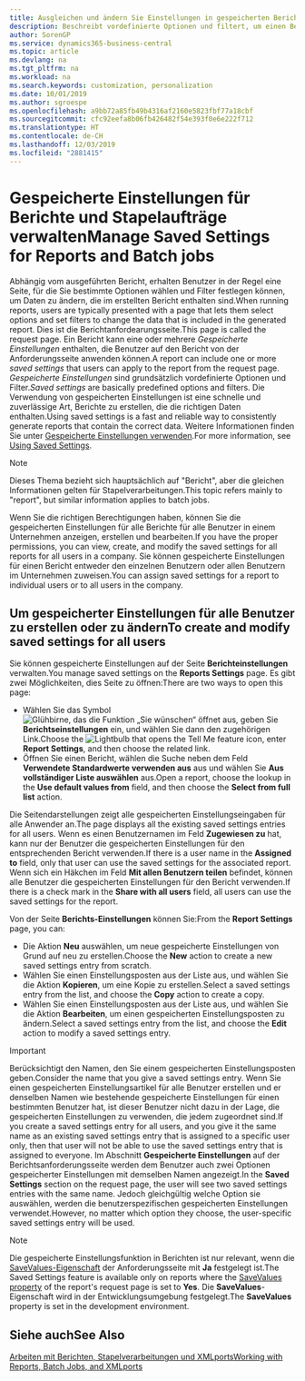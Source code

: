 ```yaml
---
title: Ausgleichen und ändern Sie Einstellungen in gespeicherten Berichten | Microsoft Docs
description: Beschreibt vordefinierte Optionen und filtert, um einen Bericht anzupassen und die richtigen Daten zu generieren.
author: SorenGP
ms.service: dynamics365-business-central
ms.topic: article
ms.devlang: na
ms.tgt_pltfrm: na
ms.workload: na
ms.search.keywords: customization, personalization
ms.date: 10/01/2019
ms.author: sgroespe
ms.openlocfilehash: a9bb72a85fb49b4316af2160e5823fbf77a18cbf
ms.sourcegitcommit: cfc92eefa8b06fb426482f54e393f0e6e222f712
ms.translationtype: HT
ms.contentlocale: de-CH
ms.lasthandoff: 12/03/2019
ms.locfileid: "2881415"
---
```

# <a name="manage-saved-settings-for-reports-and-batch-jobs"></a><span data-ttu-id="7a5c0-103">Gespeicherte Einstellungen für Berichte und Stapelaufträge verwalten</span><span class="sxs-lookup"><span data-stu-id="7a5c0-103">Manage Saved Settings for Reports and Batch jobs</span></span>
<span data-ttu-id="7a5c0-104">Abhängig vom ausgeführten Bericht, erhalten Benutzer in der Regel eine Seite, für die Sie bestimmte Optionen wählen und Filter festlegen können, um Daten zu ändern, die im erstellten Bericht enthalten sind.</span><span class="sxs-lookup"><span data-stu-id="7a5c0-104">When running reports, users are typically presented with a page that lets them select options and set filters to change the data that is included in the generated report.</span></span> <span data-ttu-id="7a5c0-105">Dies ist die Berichtanfordearungsseite.</span><span class="sxs-lookup"><span data-stu-id="7a5c0-105">This page is called the request page.</span></span> <span data-ttu-id="7a5c0-106">Ein Bericht kann eine oder mehrere *Gespeicherte Einstellungen* enthalten, die Benutzer auf den Bericht von der Anforderungsseite anwenden können.</span><span class="sxs-lookup"><span data-stu-id="7a5c0-106">A report can include one or more *saved settings* that users can apply to the report from the request page.</span></span> <span data-ttu-id="7a5c0-107">*Gespeicherte Einstellungen* sind grundsätzlich vordefinierte Optionen und Filter.</span><span class="sxs-lookup"><span data-stu-id="7a5c0-107">*Saved settings* are basically predefined options and filters.</span></span> <span data-ttu-id="7a5c0-108">Die Verwendung von gespeicherten Einstellungen ist eine schnelle und zuverlässige Art, Berichte zu erstellen, die die richtigen Daten enthalten.</span><span class="sxs-lookup"><span data-stu-id="7a5c0-108">Using saved settings is a fast and reliable way to consistently generate reports that contain the correct data.</span></span> <span data-ttu-id="7a5c0-109">Weitere Informationen finden Sie unter [Gespeicherte Einstellungen verwenden](ui-work-report.md#SavedSettings).</span><span class="sxs-lookup"><span data-stu-id="7a5c0-109">For more information, see [Using Saved Settings](ui-work-report.md#SavedSettings).</span></span>

> [!NOTE]
> <span data-ttu-id="7a5c0-110">Dieses Thema bezieht sich hauptsächlich auf "Bericht", aber die gleichen Informationen gelten für Stapelverarbeitungen.</span><span class="sxs-lookup"><span data-stu-id="7a5c0-110">This topic refers mainly to "report", but similar information applies to batch jobs.</span></span>

<span data-ttu-id="7a5c0-111">Wenn Sie die richtigen Berechtigungen haben, können Sie die gespeicherten Einstellungen für alle Berichte für alle Benutzer in einem Unternehmen anzeigen, erstellen und bearbeiten.</span><span class="sxs-lookup"><span data-stu-id="7a5c0-111">If you have the proper permissions, you can view, create, and modify the saved settings for all reports for all users in a company.</span></span> <span data-ttu-id="7a5c0-112">Sie können gespeicherte Einstellungen für einen Bericht entweder den einzelnen Benutzern oder allen Benutzern im Unternehmen zuweisen.</span><span class="sxs-lookup"><span data-stu-id="7a5c0-112">You can assign saved settings for a report to individual users or to all users in the company.</span></span>

<!--
## Apply saved settings to a report
1. Open the report.

   The request page appears.    
2. In the **Saved Settings** section of the page, set the **Name** field  to the saved settings that you want to use.

   The **Saved Settings** section only appears if the report has been run before or if there are existing saved settings entries. The saved settings entry called **Last used options and filters** is always available. These settings are the option and filter values that were used the last time you ran the report.

-->

## <a name="to-create-and-modify-saved-settings-for-all-users"></a><span data-ttu-id="7a5c0-113">Um gespeicherter Einstellungen für alle Benutzer zu erstellen oder zu ändern</span><span class="sxs-lookup"><span data-stu-id="7a5c0-113">To create and modify saved settings for all users</span></span>
<span data-ttu-id="7a5c0-114">Sie können gespeicherte Einstellungen auf der Seite **Berichteinstellungen** verwalten.</span><span class="sxs-lookup"><span data-stu-id="7a5c0-114">You manage saved settings on the **Reports Settings** page.</span></span> <span data-ttu-id="7a5c0-115">Es gibt zwei Möglichkeiten, dies Seite zu öffnen:</span><span class="sxs-lookup"><span data-stu-id="7a5c0-115">There are two ways to open this page:</span></span>
-   <span data-ttu-id="7a5c0-116">Wählen Sie das Symbol ![Glühbirne, das die Funktion „Sie wünschen“ öffnet](media/ui-search/search_small.png "Tell Me-Funktion") aus, geben Sie **Berichtseinstellungen** ein, und wählen Sie dann den zugehörigen Link.</span><span class="sxs-lookup"><span data-stu-id="7a5c0-116">Choose the ![Lightbulb that opens the Tell Me feature](media/ui-search/search_small.png "Tell me what you want to do") icon, enter **Report Settings**, and then choose the related link.</span></span>
-   <span data-ttu-id="7a5c0-117">Öffnen Sie einen Bericht, wählen die Suche neben dem Feld **Verwendete Standardwerte verwenden aus** aus und wählen Sie **Aus vollständiger Liste auswählen** aus.</span><span class="sxs-lookup"><span data-stu-id="7a5c0-117">Open a report, choose the lookup in the **Use default values from** field, and then choose the **Select from full list** action.</span></span>

<span data-ttu-id="7a5c0-118">Die Seitendarstellungen zeigt alle gespeicherten Einstellungseingaben für alle Anwender an.</span><span class="sxs-lookup"><span data-stu-id="7a5c0-118">The page displays all the existing saved settings entries for all users.</span></span> <span data-ttu-id="7a5c0-119">Wenn es einen Benutzernamen im Feld **Zugewiesen zu** hat, kann nur der Benutzer die gespeicherten Einstellungen für den entsprechenden Bericht verwenden.</span><span class="sxs-lookup"><span data-stu-id="7a5c0-119">If there is a user name in the **Assigned to** field, only that user can use the saved settings for the associated report.</span></span> <span data-ttu-id="7a5c0-120">Wenn sich ein Häkchen im Feld **Mit allen Benutzern teilen** befindet, können alle Benutzer die gespeicherten Einstellungen für den Bericht verwenden.</span><span class="sxs-lookup"><span data-stu-id="7a5c0-120">If there is a check mark in the **Share with all users** field, all users can use the saved settings for the report.</span></span>

<span data-ttu-id="7a5c0-121">Von der Seite **Berichts-Einstellungen** können Sie:</span><span class="sxs-lookup"><span data-stu-id="7a5c0-121">From the **Report Settings** page, you can:</span></span>
-   <span data-ttu-id="7a5c0-122">Die Aktion **Neu** auswählen, um neue gespeicherte Einstellungen von Grund auf neu zu erstellen.</span><span class="sxs-lookup"><span data-stu-id="7a5c0-122">Choose the **New** action to create a new saved settings entry from scratch.</span></span>
-   <span data-ttu-id="7a5c0-123">Wählen Sie einen Einstellungsposten aus der Liste aus, und wählen Sie die Aktion **Kopieren**, um eine Kopie zu erstellen.</span><span class="sxs-lookup"><span data-stu-id="7a5c0-123">Select a saved settings entry from the list, and choose the **Copy** action to create a copy.</span></span>
-   <span data-ttu-id="7a5c0-124">Wählen Sie einen Einstellungsposten aus der Liste aus, und wählen Sie die Aktion **Bearbeiten**, um einen gespeicherten Einstellungsposten zu ändern.</span><span class="sxs-lookup"><span data-stu-id="7a5c0-124">Select a saved settings entry from the list, and choose the **Edit** action to modify a saved settings entry.</span></span>

> [!Important]
> <span data-ttu-id="7a5c0-125">Berücksichtigt den Namen, den Sie einem gespeicherten Einstellungsposten geben.</span><span class="sxs-lookup"><span data-stu-id="7a5c0-125">Consider the name that you give a saved settings entry.</span></span> <span data-ttu-id="7a5c0-126">Wenn Sie einen gespeicherten Einstellungsartikel für alle Benutzer erstellen und er denselben Namen wie bestehende gespeicherte Einstellungen für einen bestimmten Benutzer hat, ist dieser Benutzer nicht dazu in der Lage, die gespeicherten Einstellungen zu verwenden, die jedem zugeordnet sind.</span><span class="sxs-lookup"><span data-stu-id="7a5c0-126">If you create a saved settings entry for all users, and you give it the same name as an existing saved settings entry that is assigned to a specific user only, then that user will not be able to use the saved settings entry that is assigned to everyone.</span></span>  <span data-ttu-id="7a5c0-127">Im Abschnitt **Gespeicherte Einstellungen** auf der Berichtsanforderungsseite werden dem Benutzer auch zwei Optionen gespeicherter Einstellungen mit demselben Namen angezeigt.</span><span class="sxs-lookup"><span data-stu-id="7a5c0-127">In the **Saved Settings** section on the request page, the user will see two saved settings entries with the same name.</span></span> <span data-ttu-id="7a5c0-128">Jedoch gleichgültig welche Option sie auswählen, werden die benutzerspezifischen gespeicherten Einstellungen verwendet.</span><span class="sxs-lookup"><span data-stu-id="7a5c0-128">However, no matter which option they choose, the user-specific saved settings entry will be used.</span></span>

> [!NOTE]
> <span data-ttu-id="7a5c0-129">Die gespeicherte Einstellungsfunktion in Berichten ist nur relevant, wenn die [SaveValues-Eigenschaft](/dynamics365/business-central/dev-itpro/developer/properties/devenv-savevalues-property) der Anforderungsseite mit **Ja** festgelegt ist.</span><span class="sxs-lookup"><span data-stu-id="7a5c0-129">The Saved Settings feature is available only on reports where the [SaveValues property](/dynamics365/business-central/dev-itpro/developer/properties/devenv-savevalues-property) of the report's request page is set to **Yes**.</span></span> <span data-ttu-id="7a5c0-130">Die **SaveValues**-Eigenschaft wird in der Entwicklungsumgebung festgelegt.</span><span class="sxs-lookup"><span data-stu-id="7a5c0-130">The **SaveValues** property is set in the development environment.</span></span>  

## <a name="see-also"></a><span data-ttu-id="7a5c0-131">Siehe auch</span><span class="sxs-lookup"><span data-stu-id="7a5c0-131">See Also</span></span>
[<span data-ttu-id="7a5c0-132">Arbeiten mit Berichten, Stapelverarbeitungen und XMLports</span><span class="sxs-lookup"><span data-stu-id="7a5c0-132">Working with Reports, Batch Jobs, and XMLports</span></span>](ui-work-report.md)  
